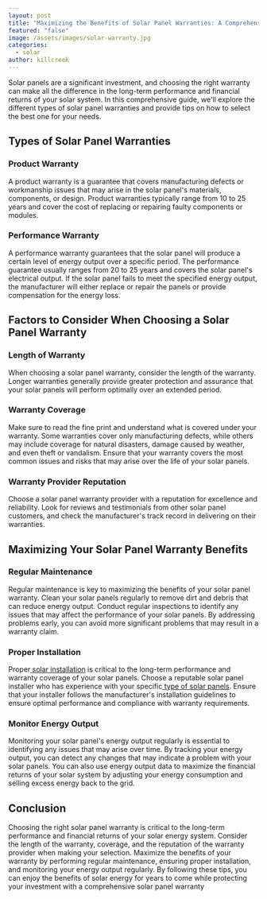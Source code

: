 ```yaml
---
layout: post
title: "Maximizing the Benefits of Solar Panel Warranties: A Comprehensive Guide"
featured: "false"
image: /assets/images/solar-warranty.jpg
categories:
  - solar
author: killcreek
---
```


Solar panels are a significant investment, and choosing the right warranty can make all the difference in the long-term performance and financial returns of your solar system. In this comprehensive guide, we'll explore the different types of solar panel warranties and provide tips on how to select the best one for your needs.

## Types of Solar Panel Warranties

### Product Warranty

A product warranty is a guarantee that covers manufacturing defects or workmanship issues that may arise in the solar panel's materials, components, or design. Product warranties typically range from 10 to 25 years and cover the cost of replacing or repairing faulty components or modules.

### Performance Warranty

A performance warranty guarantees that the solar panel will produce a certain level of energy output over a specific period. The performance guarantee usually ranges from 20 to 25 years and covers the solar panel's electrical output. If the solar panel fails to meet the specified energy output, the manufacturer will either replace or repair the panels or provide compensation for the energy loss.

## Factors to Consider When Choosing a Solar Panel Warranty

### Length of Warranty

When choosing a solar panel warranty, consider the length of the warranty. Longer warranties generally provide greater protection and assurance that your solar panels will perform optimally over an extended period.

### Warranty Coverage

Make sure to read the fine print and understand what is covered under your warranty. Some warranties cover only manufacturing defects, while others may include coverage for natural disasters, damage caused by weather, and even theft or vandalism. Ensure that your warranty covers the most common issues and risks that may arise over the life of your solar panels.

### Warranty Provider Reputation

Choose a solar panel warranty provider with a reputation for excellence and reliability. Look for reviews and testimonials from other solar panel customers, and check the manufacturer's track record in delivering on their warranties.

## Maximizing Your Solar Panel Warranty Benefits

### Regular Maintenance

Regular maintenance is key to maximizing the benefits of your solar panel warranty. Clean your solar panels regularly to remove dirt and debris that can reduce energy output. Conduct regular inspections to identify any issues that may affect the performance of your solar panels. By addressing problems early, you can avoid more significant problems that may result in a warranty claim.

### Proper Installation

Proper[ solar installation](/thing-you-need-to-know-solar-installation/) is critical to the long-term performance and warranty coverage of your solar panels. Choose a reputable solar panel installer who has experience with your specific[ type of solar panels](/a-comprehensive-guide-to-different-solar-panel-types/). Ensure that your installer follows the manufacturer's installation guidelines to ensure optimal performance and compliance with warranty requirements.

### Monitor Energy Output

Monitoring your solar panel's energy output regularly is essential to identifying any issues that may arise over time. By tracking your energy output, you can detect any changes that may indicate a problem with your solar panels. You can also use energy output data to maximize the financial returns of your solar system by adjusting your energy consumption and selling excess energy back to the grid.

## Conclusion

Choosing the right solar panel warranty is critical to the long-term performance and financial returns of your solar energy system. Consider the length of the warranty, coverage, and the reputation of the warranty provider when making your selection. Maximize the benefits of your warranty by performing regular maintenance, ensuring proper installation, and monitoring your energy output regularly. By following these tips, you can enjoy the benefits of solar energy for years to come while protecting your investment with a comprehensive solar panel warranty

<!--EndFragment-->

